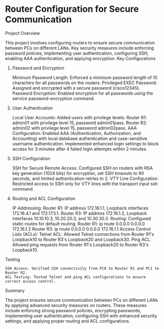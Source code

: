 # Router Configuration for Secure Communication
Project Overview

This project involves configuring routers to ensure secure communication between PCs on different LANs. Key security measures include enforcing password policies, implementing user authentication, configuring SSH, enabling AAA authentication, and applying encryption.
Key Configurations
1. Password and Encryption

    Minimum Password Length: Enforced a minimum password length of 10 characters for all passwords on the routers.
    Privileged EXEC Password: Assigned and encrypted with a secure password (cisco12345).
    Password Encryption: Enabled encryption for all passwords using the service password-encryption command.

2. User Authentication

    Local User Accounts: Added users with privilege levels:
        Router R1: admin01 with privilege level 15, password admin01pass.
        Router R2: admin02 with privilege level 15, password admin02pass.
    AAA Configuration: Enabled AAA (Authentication, Authorization, and Accounting) with local database authentication and case-sensitive username authentication. Implemented enhanced login settings to block access for 3 minutes after 4 failed login attempts within 2 minutes.

3. SSH Configuration

    SSH for Secure Remote Access: Configured SSH on routers with RSA key generation (1024 bits) for encryption, set SSH timeouts to 90 seconds, and limited authentication retries to 2.
    VTY Line Configuration: Restricted access to SSH only for VTY lines with the transport input ssh command.

4. Routing and ACL Configuration

    IP Addressing:
        Router R1: IP address 172.16.1.1, Loopback interfaces 172.16.4.1 and 172.17.5.1.
        Router R3: IP address 172.16.1.2, Loopback interfaces 10.10.10.3, 10.20.20.3, and 10.30.30.3.
    Routing: Configured static routes for default routing.
        Router R1: ip route 0.0.0.0 0.0.0.0 172.16.1.2
        Router R3: ip route 0.0.0.0 0.0.0.0 172.16.1.1
    Access Control Lists (ACLs):
        Telnet ACL: Allowed Telnet connections from Router R1's Loopback10 to Router R3's Loopback20 and Loopback30.
        Ping ACL: Allowed ping requests from Router R1's Loopback20 to Router R3's Loopback10.

Testing

    SSH Access: Verified SSH connectivity from PC0 to Router R1 and PC1 to Router R2.
    ACL Testing: Tested Telnet and ping ACL configurations to ensure correct access control.

Summary

The project ensures secure communication between PCs on different LANs by applying advanced security measures on routers. These measures include enforcing strong password policies, encrypting passwords, implementing user authentication, configuring SSH with enhanced security settings, and applying proper routing and ACL configurations.
